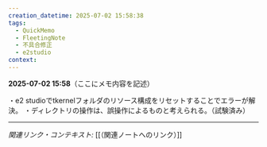 ```yaml
---
creation_datetime: 2025-07-02 15:58:38
tags:
  - QuickMemo
  - FleetingNote
  - 不具合修正
  - e2studio
context:
---
```


**2025-07-02 15:58**（ここにメモ内容を記述）

・e2 studioでtkernelフォルダのリソース構成をリセットすることでエラーが解決。
・ディレクトリの操作は、誤操作によるものと考えられる。（試験済み）

---

*関連リンク・コンテキスト:* [[（関連ノートへのリンク）]]
